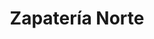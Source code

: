 ---
title: "Zapatería Norte"
url: /ciudad-autonoma-de-buenos-aires/zapateria-norte/
shop: Schuhe
---